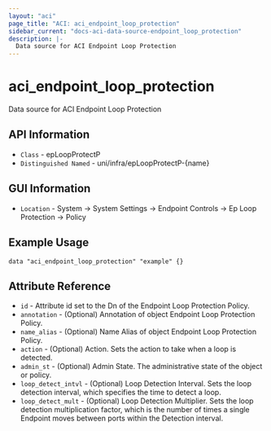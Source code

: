 ```yaml
---
layout: "aci"
page_title: "ACI: aci_endpoint_loop_protection"
sidebar_current: "docs-aci-data-source-endpoint_loop_protection"
description: |-
  Data source for ACI Endpoint Loop Protection
---
```


# aci_endpoint_loop_protection #

Data source for ACI Endpoint Loop Protection


## API Information ##

* `Class` - epLoopProtectP
* `Distinguished Named` - uni/infra/epLoopProtectP-{name}

## GUI Information ##

* `Location` - System -> System Settings -> Endpoint Controls -> Ep Loop Protection -> Policy



## Example Usage ##

```hcl
data "aci_endpoint_loop_protection" "example" {}
```

## Attribute Reference ##
* `id` - Attribute id set to the Dn of the Endpoint Loop Protection Policy.
* `annotation` - (Optional) Annotation of object Endpoint Loop Protection Policy.
* `name_alias` - (Optional) Name Alias of object Endpoint Loop Protection Policy.
* `action` - (Optional) Action. Sets the action to take when a loop is detected.
* `admin_st` - (Optional) Admin State. The administrative state of the object or policy.
* `loop_detect_intvl` - (Optional) Loop Detection Interval. Sets the loop detection interval, which specifies the time to detect a loop.
* `loop_detect_mult` - (Optional) Loop Detection Multiplier. Sets the loop detection multiplication factor, which is the number of times a single Endpoint moves between ports within the Detection interval.
